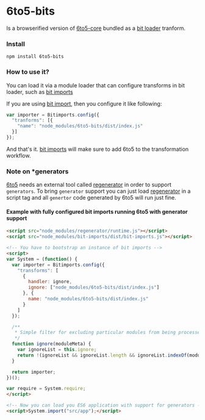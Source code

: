 # 6to5-bits
Is a browserified version of [6to5-core](https://www.npmjs.com/package/6to5-core) bundled as a [bit loader](https://github.com/MiguelCastillo/bit-loader) tranform.

### Install
```
npm install 6to5-bits
```

### How to use it?
You can load it via a module loader that can configure transforms in bit loader, such as [bit imports](https://github.com/MiguelCastillo/bit-imports)

If you are using [bit import](https://github.com/MiguelCastillo/bit-imports), then you configure it like following:

```javascript
var importer = Bitimports.config({
  "tranforms": [{
    "name": "node_modules/6to5-bits/dist/index.js"
  }]
});

```

And that's it. [bit imports](https://github.com/MiguelCastillo/bit-imports) will make sure to add 6to5 to the transformation workflow.

### Note on *generators
[6to5](https://6to5.org/) needs an external tool called [regenerator](https://github.com/facebook/regenerator) in order to support `generators`.  To bring `generator` support you can just load [regenerator](https://github.com/facebook/regenerator) in a script tag and all `genertor` code generated by 6to5 will run just fine.


#### Example with fully configured bit imports running 6to5 with generator support
```html
<script src="node_modules/regenerator/runtime.js"></script>
<script src="node_modules/bit-imports/dist/bit-imports.js"></script>

<!-- You have to bootstrap an instance of bit imports -->
<script>
var System = (function() {
  var importer = Bitimports.config({
    "transforms": [
      {
        handler: ignore,
        ignore: ["node_modules/6to5-bits/dist/index.js"]
      }, {
        name: "node_modules/6to5-bits/dist/index.js"
      }
    ]
  });

  /**
   * Simple filter for excluding particular modules from being processed by the transformation pipeline.
   */
  function ignore(moduleMeta) {
    var ignoreList = this.ignore;
    return !(ignoreList && ignoreList.length && ignoreList.indexOf(moduleMeta.name) !== -1);
  }

  return importer;
})();

var require = System.require;
</script>

<!-- Now you can load you ES6 application with support for generators -->
<script>System.import("src/app");</script>
```

